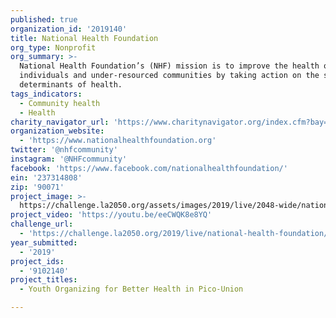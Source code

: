 ```yaml
---
published: true
organization_id: '2019140'
title: National Health Foundation
org_type: Nonprofit
org_summary: >-
  National Health Foundation’s (NHF) mission is to improve the health of
  individuals and under-resourced communities by taking action on the social
  determinants of health.
tags_indicators:
  - Community health
  - Health
charity_navigator_url: 'https://www.charitynavigator.org/index.cfm?bay=search.profile&ein=237314808'
organization_website:
  - 'https://www.nationalhealthfoundation.org'
twitter: '@nhfcommunity'
instagram: '@NHFcommunity'
facebook: 'https://www.facebook.com/nationalhealthfoundation/'
ein: '237314808'
zip: '90071'
project_image: >-
  https://challenge.la2050.org/assets/images/2019/live/2048-wide/national-health-foundation.jpg
project_video: 'https://youtu.be/eeCWQK8e8YQ'
challenge_url:
  - 'https://challenge.la2050.org/2019/live/national-health-foundation/'
year_submitted:
  - '2019'
project_ids:
  - '9102140'
project_titles:
  - Youth Organizing for Better Health in Pico-Union

---
```

